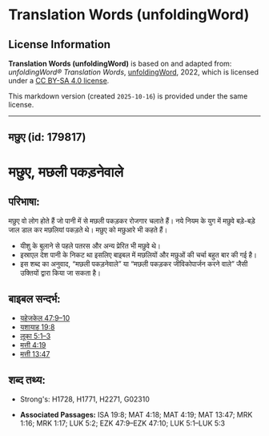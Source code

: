 # Translation Words (unfoldingWord)

## License Information

**Translation Words (unfoldingWord)** is based on and adapted from: _unfoldingWord® Translation Words_, [unfoldingWord](https://unfoldingword.org/utw), 2022, which is licensed under a [CC BY-SA 4.0 license](https://creativecommons.org/licenses/by-sa/4.0/legalcode.en).

This markdown version (created `2025-10-16`) is provided under the same license.



--------------------------------

## मछुए (id: 179817)

मछुए, मछली पकड़नेवाले
=====================

परिभाषा:
--------

मछुए वो लोग होते हैं जो पानी में से मछली पकड़कर रोजगार चलाते हैं। नये नियम के युग में मछुवे बड़े\-बड़े जाल डाल कर मछलियां पकड़ते थे। मछुए को मछुआरे भी कहते हैं।

* यीशु के बुलाने से पहले पतरस और अन्य प्रेरित भी मछुवे थे।
* इस्राएल देश पानी के निकट था इसलिए बाइबल में मछलियों और मछुओं की चर्चा बहुत बार की गई है।
* इस शब्द का अनुवाद, “मछली पकड़नेवाले” या “मछली पकड़कर जीविकोपार्जन करने वाले” जैसी उक्तियों द्वारा किया जा सकता है।

बाइबल सन्दर्भ:
--------------

* [यहेजकेल 47:9–10](https://ref.ly/Ezek47:9-Ezek47:10)
* [यशायाह 19:8](https://ref.ly/Isa19:8)
* [लूका 5:1–3](https://ref.ly/Luke5:1-Luke5:3)
* [मत्ती 4:19](https://ref.ly/Matt4:19)
* [मत्ती 13:47](https://ref.ly/Matt13:47)

शब्द तथ्य:
----------

* Strong's: H1728, H1771, H2271, G02310

* **Associated Passages:** ISA 19:8; MAT 4:18; MAT 4:19; MAT 13:47; MRK 1:16; MRK 1:17; LUK 5:2; EZK 47:9–EZK 47:10; LUK 5:1–LUK 5:3


